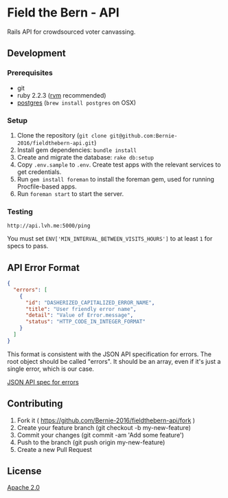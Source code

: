 # Field the Bern - API

Rails API for crowdsourced voter canvassing.

## Development

### Prerequisites

* git
* ruby 2.2.3 ([rvm](https://rvm.io) recommended)
* [postgres](http://www.postgresql.org/) (`brew install postgres` on OSX)

### Setup

1. Clone the repository (`git clone git@github.com:Bernie-2016/fieldthebern-api.git`)
2. Install gem dependencies: `bundle install`
3. Create and migrate the database: `rake db:setup`
4. Copy `.env.sample` to `.env`. Create test apps with the relevant services to get credentials.
5. Run `gem install foreman` to install the foreman gem, used for running Procfile-based apps.
6. Run `foreman start` to start the server.

### Testing
`http://api.lvh.me:5000/ping`

You must set `ENV['MIN_INTERVAL_BETWEEN_VISITS_HOURS']` to at least `1` for specs to pass.

## API Error Format

```json
{
  "errors": [
    {
      "id": "DASHERIZED_CAPITALIZED_ERROR_NAME",
      "title": "User friendly error name",
      "detail": "Value of Error.message",
      "status": "HTTP_CODE_IN_INTEGER_FORMAT"
    }
  ]
}
```

This format is consistent with the JSON API specification for errors. The root object should be called "errors". It should be an array, even if it's just a single error, which is our case.

[JSON API spec for errors](http://jsonapi.org/format/#errors)

## Contributing

1. Fork it ( https://github.com/Bernie-2016/fieldthebern-api/fork )
2. Create your feature branch (git checkout -b my-new-feature)
3. Commit your changes (git commit -am 'Add some feature')
4. Push to the branch (git push origin my-new-feature)
5. Create a new Pull Request

## License

[Apache 2.0](http://www.apache.org/licenses/LICENSE-2.0)
